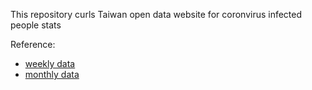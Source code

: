 This repository curls Taiwan open data website for coronvirus infected people stats

Reference:
- [weekly data](https://data.cdc.gov.tw/dataset/aagstable-weekly-19cov)
- [monthly data](https://data.cdc.gov.tw/dataset/aagstable-19cov)

